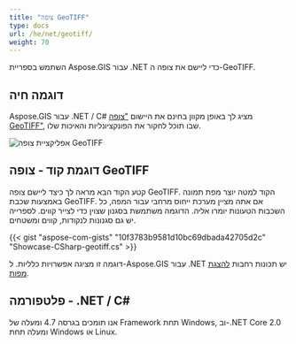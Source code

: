 ```yaml
---
title: "צופה GeoTIFF"
type: docs
url: /he/net/geotiff/
weight: 70
---
```


השתמש בספריית Aspose.GIS עבור .NET כדי ליישם את צופה ה-GeoTIFF.

## **דוגמה חיה**

Aspose.GIS עבור .NET / C# מציג לך באופן מקוון בחינם את היישום ["צופה GeoTIFF"](https://products.aspose.app/gis/viewer/geotiff), שבו תוכל לחקור את הפונקציונליות והאיכות שלו.

![אפליקציית צופה GeoTIFF](viewer.png)

## **דוגמת קוד - צופה GeoTIFF**

קטע הקוד הבא מראה לך כיצד ליישם צופה GeoTIFF. הקוד למטה יוצר מפת תמונה באמצעות שכבת GeoTIFF. אם אתה מציין מערכת ייחוס מרחבי עבור המפה, כל השכבות הטעונות יומרו אליה.
הדוגמה משתמשת בסגנון שצוין כדי לצייר קווים. לספרייה יש גם סגנונות לנקודות, קווים ומשטחים.

{{< gist "aspose-com-gists" "10f3783b9581d10bc69dbada42705d2c" "Showcase-CSharp-geotiff.cs" >}}

דוגמה זו מציגה אפשרויות כלליות. ל-Aspose.GIS עבור .NET יש תכונות רחבות [להצגת מפות](https://docs.aspose.com/gis/net/map-rendering/).

## **פלטפורמה - ‎.NET / C#‎**

אנו תומכים בגרסה 4.7 ומעלה של Framework תחת Windows, וב-.NET Core 2.0 ומעלה תחת Windows או Linux.
